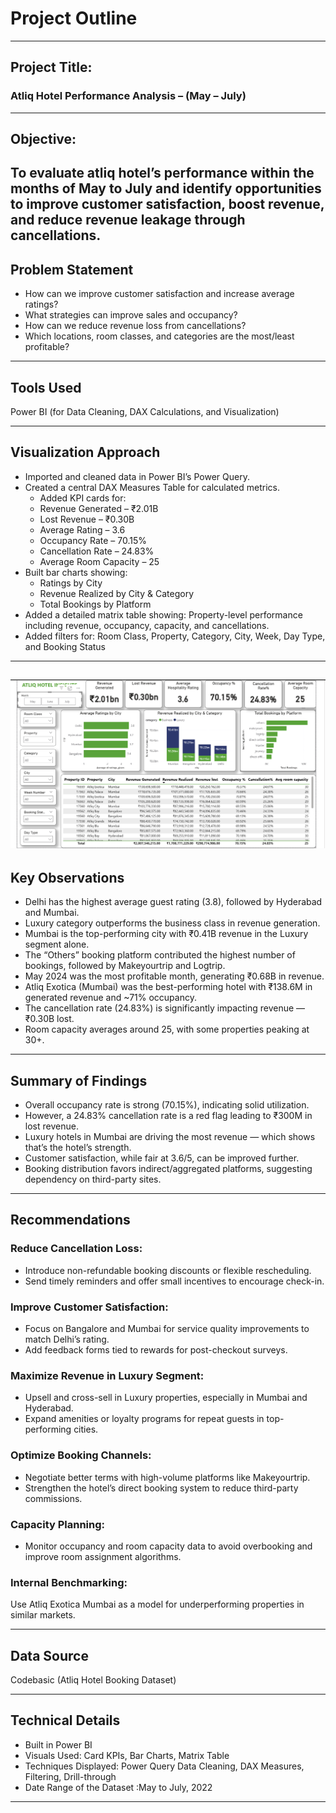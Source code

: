 # Project Outline

---
## Project Title:
### Atliq Hotel Performance Analysis – (May – July)

---
## Objective:
To evaluate atliq hotel’s  performance within the months of May to July and identify opportunities to improve customer satisfaction, boost revenue, and reduce revenue leakage through cancellations.
---
## Problem Statement
- How can we improve customer satisfaction and increase average ratings?
- What strategies can improve sales and occupancy?
- How can we reduce revenue loss from cancellations?
- Which locations, room classes, and categories are the most/least profitable?

---
## Tools Used
Power BI (for Data Cleaning, DAX Calculations, and Visualization)

---
## Visualization Approach
- Imported and cleaned data in Power BI’s Power Query.
- Created a central DAX Measures Table for calculated metrics.
  - Added KPI cards for:
  - Revenue Generated – ₹2.01B
  - Lost Revenue – ₹0.30B
  - Average Rating – 3.6
  - Occupancy Rate – 70.15%
  - Cancellation Rate – 24.83%
  - Average Room Capacity – 25
- Built bar charts showing:
  - Ratings by City
  - Revenue Realized by City & Category
  - Total Bookings by Platform
- Added a detailed matrix table showing: Property-level performance including revenue, occupancy, capacity, and cancellations.
- Added filters for: Room Class, Property, Category, City, Week, Day Type, and Booking Status

---
![Overview](Screenshot%20(70).png)
---
## Key Observations
- Delhi has the highest average guest rating (3.8), followed by Hyderabad and Mumbai.
- Luxury category outperforms the business class in revenue generation.
- Mumbai is the top-performing city with ₹0.41B revenue in the Luxury segment alone.
- The “Others” booking platform contributed the highest number of bookings, followed by Makeyourtrip and Logtrip.
- May 2024 was the most profitable month, generating ₹0.68B in revenue.
- Atliq Exotica (Mumbai) was the best-performing hotel with ₹138.6M in generated revenue and ~71% occupancy.
- The cancellation rate (24.83%) is significantly impacting revenue — ₹0.30B lost.
- Room capacity averages around 25, with some properties peaking at 30+.

---
## Summary of Findings
- Overall occupancy rate is strong (70.15%), indicating solid utilization.
- However, a 24.83% cancellation rate is a red flag leading to ₹300M in lost revenue.
- Luxury hotels in Mumbai are driving the most revenue — which shows that’s the hotel’s strength.
- Customer satisfaction, while fair at 3.6/5, can be improved further.
- Booking distribution favors indirect/aggregated platforms, suggesting dependency on third-party sites.

---
## Recommendations
### Reduce Cancellation Loss:
- Introduce non-refundable booking discounts or flexible rescheduling.
- Send timely reminders and offer small incentives to encourage check-in.

### Improve Customer Satisfaction:
- Focus on Bangalore and Mumbai for service quality improvements to match Delhi’s rating.
- Add feedback forms tied to rewards for post-checkout surveys.

### Maximize Revenue in Luxury Segment:
- Upsell and cross-sell in Luxury properties, especially in Mumbai and Hyderabad.
- Expand amenities or loyalty programs for repeat guests in top-performing cities.

### Optimize Booking Channels:
- Negotiate better terms with high-volume platforms like Makeyourtrip.
- Strengthen the hotel’s direct booking system to reduce third-party commissions.

### Capacity Planning:
- Monitor occupancy and room capacity data to avoid overbooking and improve room assignment algorithms.

### Internal Benchmarking:
Use Atliq Exotica Mumbai as a model for underperforming properties in similar markets.

---
## Data Source
Codebasic (Atliq Hotel Booking Dataset)

---
## Technical Details
- Built in Power BI
- Visuals Used: Card KPIs, Bar Charts, Matrix Table
- Techniques Displayed: Power Query Data Cleaning, DAX Measures, Filtering, Drill-through
- Date Range of the Dataset :May to July, 2022

---
